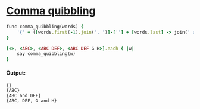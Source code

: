 [1]: http://rosettacode.org/wiki/Comma_quibbling

# [Comma quibbling][1]

```ruby
func comma_quibbling(words) {
    '{' + ([words.first(-1).join(', ')]-[''] + [words.last] -> join(' and ')) + '}'
}

[<>, <ABC>, <ABC DEF>, <ABC DEF G H>].each { |w|
    say comma_quibbling(w)
}
```

#### Output:
```
{}
{ABC}
{ABC and DEF}
{ABC, DEF, G and H}
```
